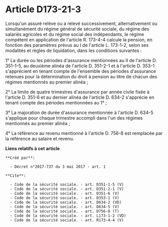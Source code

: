 # Article D173-21-3

Lorsqu'un assuré relève ou a relevé successivement, alternativement ou simultanément du régime général de sécurité sociale,
du régime des salariés agricoles et du régime social des indépendants, le régime compétent en application de l'article R.
173-4-4 calcule la pension, en fonction des paramètres prévus au I de l'article L. 173-1-2, selon ses modalités et règles de
liquidation, dans les conditions suivantes :

1° La durée ou les périodes d'assurance mentionnées au II de l'article D. 351-1-5, au deuxième alinéa de l'article D. 351-2-1
et à l'article D. 353-1 s'apprécient en tenant compte de l'ensemble des périodes d'assurance retenues pour la détermination
du droit à pension au titre de chacun des régimes mentionnés au premier alinéa ;

2° La limite de quatre trimestres d'assurance par année civile fixée à l'article D. 351-6 et au dernier alinéa de l'article
D. 634-2 s'apprécie en tenant compte des périodes mentionnées au 1° ;

3° La majoration de durée d'assurance mentionnée à l'article D. 634-5 s'applique pour chaque trimestre accompli dans l'un des
régimes mentionnés au premier alinéa ;

4° La référence au revenu mentionné à l'article D. 756-8 est remplacée par la référence au salaire et revenu.

**Liens relatifs à cet article**

	**Créé par**:

	  - Décret n°2017-737 du 3 mai 2017 - art. 1

	**Cite**:

	  - Code de la sécurité sociale. - art. D351-1-5 (V)
	  - Code de la sécurité sociale. - art. D351-2-1 (V)
	  - Code de la sécurité sociale. - art. D351-6 (V)
	  - Code de la sécurité sociale. - art. D353-1 (V)
	  - Code de la sécurité sociale. - art. D634-2 (VD)
	  - Code de la sécurité sociale. - art. D634-5 (V)
	  - Code de la sécurité sociale. - art. D756-8 (T)
	  - Code de la sécurité sociale. - art. L173-1-2 (VD)
	  - Code de la sécurité sociale. - art. R173-4-4 (V)
